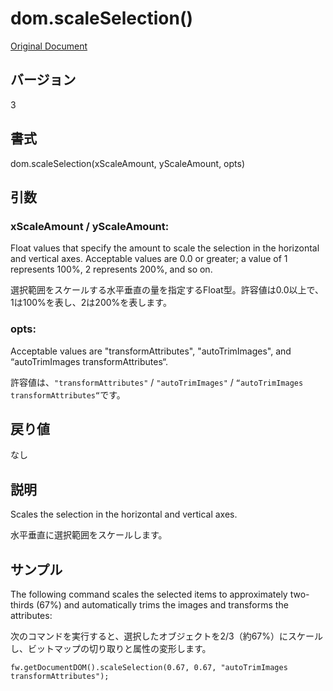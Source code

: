# dom.scaleSelection()

[Original Document](http://help.adobe.com/en_US/fireworks/cs/extend/WS5b3ccc516d4fbf351e63e3d1183c94856c-7b80.html)

## バージョン

3

## 書式

dom.scaleSelection(xScaleAmount, yScaleAmount, opts)

## 引数

### xScaleAmount / yScaleAmount:

Float values that specify the amount to scale the selection in the horizontal and vertical axes. Acceptable values are 0.0 or greater; a value of 1 represents 100%, 2 represents 200%, and so on.

選択範囲をスケールする水平垂直の量を指定するFloat型。許容値は0.0以上で、1は100%を表し、2は200%を表します。

### opts:

Acceptable values are "transformAttributes", "autoTrimImages", and “autoTrimImages transformAttributes“.

許容値は、```"transformAttributes"``` / ```"autoTrimImages"``` / ```“autoTrimImages transformAttributes“```です。

## 戻り値

なし

## 説明

Scales the selection in the horizontal and vertical axes.

水平垂直に選択範囲をスケールします。

## サンプル

The following command scales the selected items to approximately two-thirds (67%) and automatically trims the images and transforms the attributes:

次のコマンドを実行すると、選択したオブジェクトを2/3（約67%）にスケールし、ビットマップの切り取りと属性の変形します。

```
fw.getDocumentDOM().scaleSelection(0.67, 0.67, "autoTrimImages transformAttributes");
```
